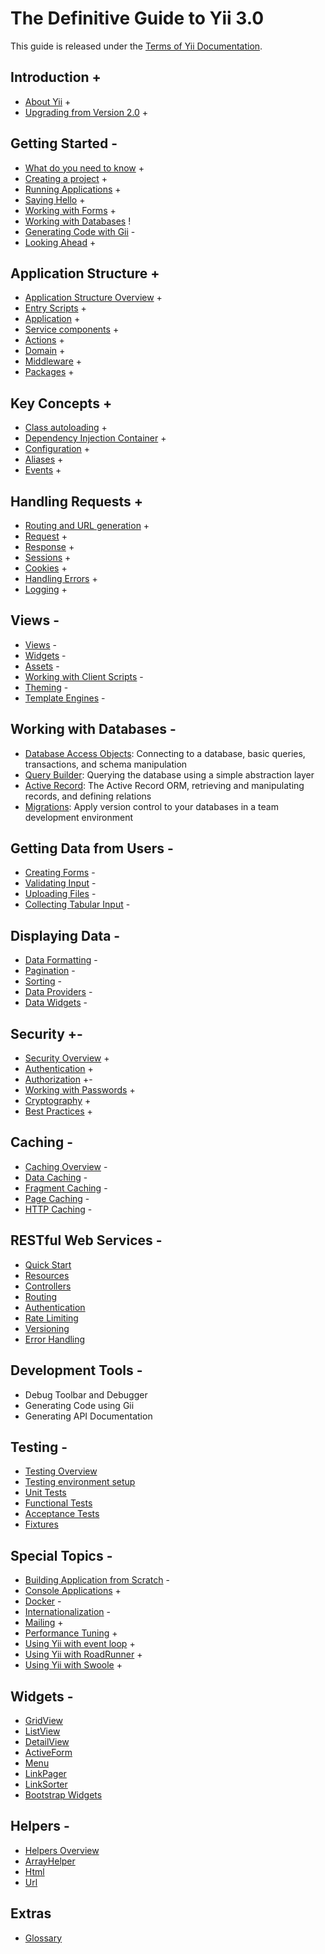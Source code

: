 # The Definitive Guide to Yii 3.0

This guide is released under the [Terms of Yii Documentation](http://www.yiiframework.com/doc/terms/).

Introduction +
------------

* [About Yii](intro/what-is-yii.md) +
* [Upgrading from Version 2.0](intro/upgrade-from-v2.md) +


Getting Started -
---------------

* [What do you need to know](start/prerequisites.md) +
* [Creating a project](start/creating-project.md) +
* [Running Applications](start/workflow.md) +
* [Saying Hello](start/hello.md) +
* [Working with Forms](start/forms.md) +
* [Working with Databases](start/databases.md) !
* [Generating Code with Gii](start/gii.md) -
* [Looking Ahead](start/looking-ahead.md) +


Application Structure +
---------------------

* [Application Structure Overview](structure/overview.md) +
* [Entry Scripts](structure/entry-script.md) +
* [Application](structure/application.md) +
* [Service components](structure/service.md) +
* [Actions](structure/action.md) +
* [Domain](structure/domain.md) +
* [Middleware](structure/middleware.md) +
* [Packages](structure/package.md) +

Key Concepts +
------------

* [Class autoloading](concept/autoloading.md) +
* [Dependency Injection Container](concept/di-container.md) +
* [Configuration](concept/configuration.md) +
* [Aliases](concept/aliases.md) +
* [Events](concept/events.md) +

Handling Requests +
-----------------

* [Routing and URL generation](runtime/routing.md) +
* [Request](runtime/request.md) +
* [Response](runtime/response.md) +
* [Sessions](runtime/sessions.md) +
* [Cookies](runtime/cookies.md) +
* [Handling Errors](runtime/handling-errors.md) +
* [Logging](runtime/logging.md) +

Views -
-----

* [Views](views/view.md) -
* [Widgets](views/widget.md) -
* [Assets](views/asset.md) -
* [Working with Client Scripts](views/client-scripts.md) -
* [Theming](views/theming.md) -
* [Template Engines](views/template-engines.md) -


Working with Databases -
----------------------

* [Database Access Objects](db-dao.md): Connecting to a database, basic queries, transactions, and schema manipulation
* [Query Builder](db-query-builder.md): Querying the database using a simple abstraction layer
* [Active Record](db-active-record.md): The Active Record ORM, retrieving and manipulating records, and defining relations
* [Migrations](db-migrations.md): Apply version control to your databases in a team development environment

Getting Data from Users -
-----------------------

* [Creating Forms](input/forms.md) -
* [Validating Input](input/validation.md) -
* [Uploading Files](input/file-upload.md) -
* [Collecting Tabular Input](input/tabular-input.md) -


Displaying Data -
---------------

* [Data Formatting](output/formatting.md) -
* [Pagination](output/pagination.md) -
* [Sorting](output/sorting.md) -
* [Data Providers](output/data-providers.md) -
* [Data Widgets](output/data-widgets.md) -

Security +-
--------

* [Security Overview](security/overview.md) +
* [Authentication](security/authentication.md) +
* [Authorization](security/authorization.md) +-
* [Working with Passwords](security/passwords.md) +
* [Cryptography](security/cryptography.md) +
* [Best Practices](security/best-practices.md) +


Caching -
-------

* [Caching Overview](caching/overview.md) -
* [Data Caching](caching/data.md) -
* [Fragment Caching](caching/fragment.md) -
* [Page Caching](caching/page.md) -
* [HTTP Caching](caching/http.md) -


RESTful Web Services -
--------------------

* [Quick Start](rest/quick-start.md)
* [Resources](rest/resources.md)
* [Controllers](rest/controllers.md)
* [Routing](rest/routing.md)
* [Authentication](rest/authentication.md)
* [Rate Limiting](rest/rate-limiting.md)
* [Versioning](rest/versioning.md)
* [Error Handling](rest/error-handling.md)

Development Tools -
-----------------

* Debug Toolbar and Debugger
* Generating Code using Gii
* Generating API Documentation


Testing -
-------

* [Testing Overview](testing/overview.md)
* [Testing environment setup](testing/environment-setup.md)
* [Unit Tests](testing/unit.md)
* [Functional Tests](testing/functional.md)
* [Acceptance Tests](testing/acceptance.md)
* [Fixtures](testing/fixtures.md)


Special Topics -
--------------

* [Building Application from Scratch](tutorial/start-from-scratch.md) -
* [Console Applications](tutorial/console-applications.md) +
* [Docker](tutorial/docker.md) -
* [Internationalization](tutorial/i18n.md) -
* [Mailing](tutorial/mailing.md) +
* [Performance Tuning](tutorial/performance-tuning.md) +
* [Using Yii with event loop](tutorial/using-with-event-loop.md) +
* [Using Yii with RoadRunner](tutorial/using-yii-with-roadrunner.md) +
* [Using Yii with Swoole](tutorial/using-yii-with-swoole.md) +

Widgets -
-------

* [GridView](https://www.yiiframework.com/doc-2.0/yii-grid-gridview.html)
* [ListView](https://www.yiiframework.com/doc-2.0/yii-widgets-listview.html)
* [DetailView](https://www.yiiframework.com/doc-2.0/yii-widgets-detailview.html)
* [ActiveForm](https://www.yiiframework.com/doc-2.0/guide-input-forms.html#activerecord-based-forms-activeform)
* [Menu](https://www.yiiframework.com/doc-2.0/yii-widgets-menu.html)
* [LinkPager](https://www.yiiframework.com/doc-2.0/yii-widgets-linkpager.html)
* [LinkSorter](https://www.yiiframework.com/doc-2.0/yii-widgets-linksorter.html)
* [Bootstrap Widgets](https://www.yiiframework.com/extension/yiisoft/yii2-bootstrap/doc/guide)


Helpers -
-------

* [Helpers Overview](helper/overview.md)
* [ArrayHelper](helper/array.md)
* [Html](helper/html.md)
* [Url](helper/url.md)

Extras
------

* [Glossary](glossary.md)
